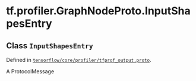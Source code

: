<div itemscope itemtype="http://developers.google.com/ReferenceObject">
<meta itemprop="name" content="tf.profiler.GraphNodeProto.InputShapesEntry" />
</div>

# tf.profiler.GraphNodeProto.InputShapesEntry

## Class `InputShapesEntry`





Defined in [`tensorflow/core/profiler/tfprof_output.proto`](https://www.tensorflow.org/code/tensorflow/core/profiler/tfprof_output.proto).

A ProtocolMessage

